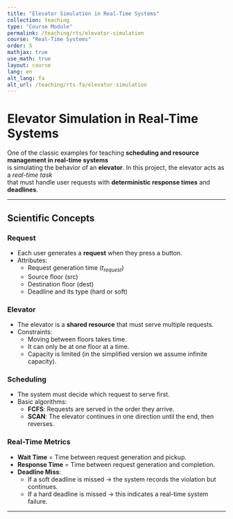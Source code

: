 ```yaml
---
title: "Elevator Simulation in Real-Time Systems"
collection: teaching
type: "Course Module"
permalink: /teaching/rts/elevator-simulation
course: "Real-Time Systems"
order: 5
mathjax: true
use_math: true
layout: course
lang: en
alt_lang: fa
alt_url: /teaching/rts-fa/elevator-simulation
---
```


# Elevator Simulation in Real-Time Systems

One of the classic examples for teaching **scheduling and resource management in real-time systems**  
is simulating the behavior of an **elevator**. In this project, the elevator acts as a *real-time task*  
that must handle user requests with **deterministic response times** and **deadlines**.  

---

## Scientific Concepts

### Request
- Each user generates a **request** when they press a button.  
- Attributes:
  - Request generation time ($t_{request}$)  
  - Source floor (src)  
  - Destination floor (dest)  
  - Deadline and its type (hard or soft)  

### Elevator
- The elevator is a **shared resource** that must serve multiple requests.  
- Constraints:
  - Moving between floors takes time.  
  - It can only be at one floor at a time.  
  - Capacity is limited (in the simplified version we assume infinite capacity).  

### Scheduling
- The system must decide which request to serve first.  
- Basic algorithms:
  - **FCFS**: Requests are served in the order they arrive.  
  - **SCAN**: The elevator continues in one direction until the end, then reverses.  

### Real-Time Metrics
- **Wait Time** = Time between request generation and pickup.  
- **Response Time** = Time between request generation and completion.  
- **Deadline Miss**:
  - If a soft deadline is missed → the system records the violation but continues.  
  - If a hard deadline is missed → this indicates a real-time system failure.  

---
    